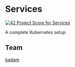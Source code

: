 # Services

[![42 Project Score for Services](https://42-project-badge.glitch.me/users/badam/project/ft_services)]([https://projects.intra.42.fr/projects/ft_services/projects_users/2505230](https://projects.intra.42.fr/projects/ft_services/projects_users/1938209))

A complete Kubernetes setup

## Team

[badam](https://profile.intra.42.fr/users/badam)
